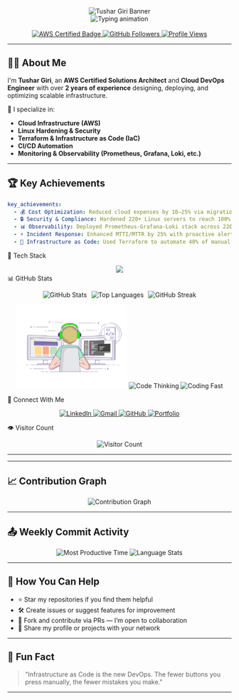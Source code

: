 <!-- Ultimate Enhanced GitHub README for Tushar Giri -->

<!-- Profile Header and Banner -->
<div align="center">
  <img src="https://capsule-render.vercel.app/api?type=waving&color=gradient&customColorList=6,11,20&height=200&section=header&text=Tushar%20Giri&fontSize=80&fontAlignY=35&animation=twinkling&fontColor=fff" alt="Tushar Giri Banner" />
</div>

<!-- Typing Animation -->
<div align="center">
  <img src="https://readme-typing-svg.herokuapp.com?font=Fira+Code&size=28&duration=3000&pause=1000&color=6366F1&center=true&vCenter=true&width=1200&lines=AWS+Certified+Solutions+Architect+|+DevOps+Engineer;Kubernetes+|+Terraform+|+CI/CD+Automation;Building+Secure%2C+Scalable%2C+and+Cost-Optimized+Cloud+Infra+🚀" alt="Typing animation">
</div>

<br/>

<!-- Badges -->
<div align="center">
  <a href="https://www.credly.com/badges/823c4ebe-e54c-4ff5-80a2-5d77236ef1b4/public_url" target="_blank">
    <img src="https://img.shields.io/badge/Certification-AWS%20Solutions%20Architect-FF9900?style=for-the-badge&logo=amazon-aws&logoColor=white" alt="AWS Certified Badge"/>
  </a>
  <a href="https://github.com/importtushar?tab=followers" target="_blank">
    <img src="https://img.shields.io/github/followers/importtushar?label=Followers&style=for-the-badge&color=6366f1" alt="GitHub Followers"/>
  </a>
  <a href="https://github.com/importtushar" target="_blank">
    <img src="https://komarev.com/ghpvc/?username=importtushar&label=Profile+Views&color=6366f1&style=for-the-badge" alt="Profile Views"/>
  </a>
</div>

---

## 👨‍💻 About Me

I'm **Tushar Giri**, an **AWS Certified Solutions Architect** and **Cloud DevOps Engineer** with over **2 years of experience** designing, deploying, and optimizing scalable infrastructure.

🔧 I specialize in:

- **Cloud Infrastructure (AWS)**
- **Linux Hardening & Security**
- **Terraform & Infrastructure as Code (IaC)**
- **CI/CD Automation**
- **Monitoring & Observability (Prometheus, Grafana, Loki, etc.)**

---

## 🏆 Key Achievements

```yaml
key_achievements:
  - 💰 Cost Optimization: Reduced cloud expenses by 10–25% via migration and architecture redesign.
  - 🔒 Security & Compliance: Hardened 220+ Linux servers to reach 100% CIS compliance.
  - 📊 Observability: Deployed Prometheus-Grafana-Loki stack across 220+ production & DR servers.
  - ⚡ Incident Response: Enhanced MTTI/MTTR by 25% with proactive alerting & central logging.
  - 🧩 Infrastructure as Code: Used Terraform to automate 40% of manual AWS infrastructure provisioning.
```

🚀 Tech Stack
<div align="center"> <img src="https://skillicons.dev/icons?i=aws,docker,java,spring,terraform,linux,prometheus,grafana,git,github,gitlab,python,vscode,kubernetes" /> </div>
📊 GitHub Stats

<div align="center" style="display: flex; flex-wrap: wrap; justify-content: center; gap: 10px;">

  <img 
    src="https://github-readme-stats.vercel.app/api?username=importtushar&show_icons=true&theme=react&hide_border=true&count_private=true" 
    alt="GitHub Stats" 
    style="max-width: 100%; width: 300px;"
  />

  <img 
    src="https://github-readme-stats.vercel.app/api/top-langs/?username=importtushar&layout=compact&theme=react&hide_border=true" 
    alt="Top Languages" 
    style="max-width: 100%; width: 300px;"
  />

  <img 
    src="https://streak-stats.vercel.app?user=importtushar&theme=react&hide_border=true" 
    alt="GitHub Streak" 
    style="max-width: 100%; width: 300px;"
  />

</div>




<div align="center"> <img src="https://raw.githubusercontent.com/devSouvik/devSouvik/master/gif3.gif" width="250" alt="Terminal Coding" /> <img src="https://media.giphy.com/media/qgQUggAC3Pfv687qPC/giphy.gif" width="250" alt="Code Thinking" /> <img src="https://media.giphy.com/media/L1R1tvI9svkIWwpVYr/giphy.gif" width="250" alt="Coding Fast" /> </div>

🤝 Connect With Me
<div align="center"> <a href="https://www.linkedin.com/in/tushar-giri-871961216/" target="_blank"> <img src="https://skillicons.dev/icons?i=linkedin" width="48" alt="LinkedIn" /> </a> <a href="mailto:Tushargiri9901@gmail.com" target="_blank"> <img src="https://skillicons.dev/icons?i=gmail" width="48" alt="Gmail" /> </a> <a href="https://github.com/importtushar" target="_blank"> <img src="https://skillicons.dev/icons?i=github" width="48" alt="GitHub" /> </a> <a href="https://tushar-giri.vercel.app/" target="_blank"> <img src="https://skillicons.dev/icons?i=vercel" width="48" alt="Portfolio" /> </a> </div>

👁 Visitor Count
<div align="center">
  <img src="https://count.getloli.com/get/@importtushar?theme=rule34" alt="Visitor Count" />
</div>

---


<!-- <div align="center">
📌 Featured Projects
  <a href="https://github.com/importtushar/devops-bootcamp" target="_blank">
    <img align="center" src="https://github-readme-stats.vercel.app/api/pin/?username=importtushar&repo=devops-bootcamp&theme=tokyonight&hide_border=true" />
  </a>
  <a href="https://github.com/importtushar/aws-iac-blueprints" target="_blank">
    <img align="center" src="https://github-readme-stats.vercel.app/api/pin/?username=importtushar&repo=aws-iac-blueprints&theme=tokyonight&hide_border=true" />
  </a>
</div> -->

---

## 📈 Contribution Graph

<div align="center">
  <img src="https://github-readme-activity-graph.vercel.app/graph?username=importtushar&bg_color=1a1b27&color=6c63ff&line=5c5cce&point=ffffff&area=true&hide_border=true" alt="Contribution Graph" />
</div>

---

## 📤 Weekly Commit Activity

<div align="center">
  <img src="https://github-profile-summary-cards.vercel.app/api/cards/productive-time?username=importtushar&theme=tokyonight&utcOffset=5" alt="Most Productive Time" />
  <img src="https://github-profile-summary-cards.vercel.app/api/cards/repos-per-language?username=importtushar&theme=tokyonight" alt="Language Stats" />
</div>

---

## 🤔 How You Can Help

- ⭐ Star my repositories if you find them helpful
- 🛠 Create issues or suggest features for improvement
- 🔗 Fork and contribute via PRs — I’m open to collaboration
- 📢 Share my profile or projects with your network

---

## 🧠 Fun Fact

> "Infrastructure as Code is the new DevOps. The fewer buttons you press manually, the fewer mistakes you make."

---

